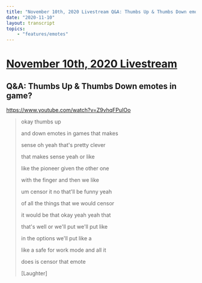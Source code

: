 ```yaml
---
title: "November 10th, 2020 Livestream Q&A: Thumbs Up & Thumbs Down emotes in game?"
date: "2020-11-10"
layout: transcript
topics:
    - "features/emotes"
---
```

# [November 10th, 2020 Livestream](../2020-11-10.md)
## Q&A: Thumbs Up & Thumbs Down emotes in game?
https://www.youtube.com/watch?v=Z9vhqFPuIOo
> okay thumbs up
> 
> and down emotes in games that makes
> 
> sense oh yeah that's pretty clever
> 
> that makes sense yeah or like
> 
> like the pioneer given the other one
> 
> with the finger and then we like
> 
> um censor it no that'll be funny yeah
> 
> of all the things that we would censor
> 
> it would be that okay yeah yeah that
> 
> that's well or we'll put we'll put like
> 
> in the options we'll put like a
> 
> like a safe for work mode and all it
> 
> does is censor that emote
> 
> [Laughter]
> 
